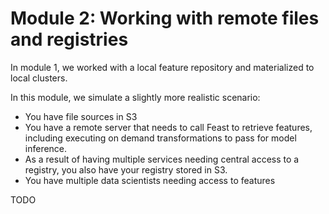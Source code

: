 # Module 2: Working with remote files and registries

In module 1, we worked with a local feature repository and materialized to local clusters.

In this module, we simulate a slightly more realistic scenario:
- You have file sources in S3
- You have a remote server that needs to call Feast to retrieve features, including executing on demand transformations to pass for model inference.
- As a result of having multiple services needing central access to a registry, you also have your registry stored in S3.
- You have multiple data scientists needing access to features

TODO

